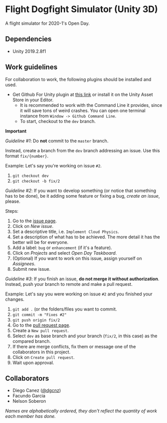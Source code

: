 # Flight Dogfight Simulator (Unity 3D)

A flight simulator for 2020-1's Open Day.

## Dependencies

- Unity 2019.2.8f1

## Work guidelines

For collaboration to work, the following plugins should be installed and used.

- Get Github For Unity plugin at [this link](https://unity.github.com/) or install it on the Unity Asset Store in your Editor.
    - It is recommended to work with the Command Line it provides, since it will save tons of weird crashes. You can open one terminal instance from `Window -> Github Command Line`.
    - To start, checkout to the `dev` branch.

**Important**

*Guideline #1*: Do **not** commit to the `master` branch.

Instead, create a branch from the `dev` branch addressing an issue. Use this format `fix/{number}`. 

Example: Let's say you're working on issue `#2`.
1. `git checkout dev`
2. `git checkout -b fix/2`

*Guideline #2*: If you want to develop something (or notice that something has to be done), be it adding some feature or fixing a bug, *create an issue*, please.

Steps:

1. Go to the [issue page](https://github.com/l201-utec/flight-simulator/issues).
2. Click on *New issue*.
3. Set a descriptive title, i.e. `Implement Cloud Physics`.
4. Set a description of what has to be achieved. The more detail it has the better will be for everyone.
5. Add a label: `bug` or `enhancement` (if it's a feature).
6. Click on *Projects* and select *Open Day Taskboard*.
7. (Optional) If *you* want to work on this issue, assign yourself on *Assignees*.
8. Submit new issue.

*Guideline #3*: If you finish an issue, **do not merge it without authorization**. Instead, push your branch to remote and make a pull request.

Example: Let's say you were working on issue `#2` and you finished your changes.

1. `git add .` (or the folders/files you want to commit.
2. `git commit -m "Fixes #2"`
3. `git push origin fix/2`
4. Go to the [pull request page](https://github.com/l201-utec/flight-simulator/pulls).
5. Create a `New pull request`.
6. Select `dev` as base branch and your branch (`fix/2`, in this case) as the compared branch.
7. If there are merge conflicts, fix them or message one of the collaborators in this project.
8. Click on `Create pull request`.
9. Wait upon approval.


## Collaborators 

- Diego Canez ([@dgcnz](https://github.com/dgcnz))
- Facundo Garcia
- Nelson Soberon


*Names are alphabetically ordered, they don't reflect the quantity of work each member has done.*
